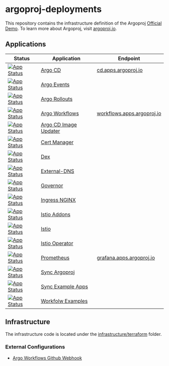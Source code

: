 # argoproj-deployments

This repository contains the infrastructure definition of the Argoproj [Official Demo](https://cd.apps.argoproj.io/). To learn more about Argoproj, visit [argoproj.io](https://argoproj.github.io/).

## Applications

| Status                                                            | Application                                                                     | Endpoint                                                          |
| ----------------------------------------------------------------- | ------------------------------------------------------------------------------- | ----------------------------------------------------------------- |
| [![App Status][badge_argo_cd]][app_argo_cd]                       | [Argo CD](https://argoproj.github.io/cd)                                        | [cd.apps.argoproj.io](https://cd.apps.argoproj.io/)               |
| [![App Status][badge_argo_events]][app_events]                    | [Argo Events](https://argoproj.github.io/events)                                |                                                                   |
| [![App Status][badge_argo_rollouts]][app_argo_rollouts]           | [Argo Rollouts](https://argoproj.github.io/rollouts)                            |                                                                   |
| [![App Status][badge_argo_workflows]][app_argo_workflows]         | [Argo Workflows](https://argoproj.github.io/workflows/)                         | [workflows.apps.argoproj.io](https://workflows.apps.argoproj.io/) |
| [![App Status][badge_argo_image_updater]][app_argo_image_updater] | [Argo CD Image Updater](https://argocd-image-updater.readthedocs.io/en/stable/) |                                                                   |
| [![App Status][badge_cert_manager]][app_cert_manager]             | [Cert Manager](https://cert-manager.io/)                                        |                                                                   |
| [![App Status][badge_dex]][app_dex]                               | [Dex](https://dexidp.io/)                                                       |                                                                   |
| [![App Status][badge_external_dns]][app_external_dns]             | [External-DNS](https://kubernetes-sigs.github.io/external-dns)                  |                                                                   |
| [![App Status][badge_governor]][app_governor]                     | [Governor](https://github.com/keikoproj/governor)                               |                                                                   |
| [![App Status][badge_ingress_nginx]][app_ingress_nginx]           | [Ingress NGINX](https://docs.nginx.com/nginx-ingress-controller/overview/)      |                                                                   |
| [![App Status][badge_istio_addons]][app_istio_addons]             | [Istio Addons](https://github.com/istio/istio/tree/master/samples/addons)       |                                                                   |
| [![App Status][badge_istio]][app_istio]                           | [Istio](https://istio.io/)                                                      |                                                                   |
| [![App Status][badge_istio_operator]][app_istio_operator]         | [Istio Operator](https://istio.io/latest/docs/setup/install/operator/)          |                                                                   |
| [![App Status][badge_prometheus]][app_prometheus]                 | [Prometheus](https://prometheus.io/)                                            | [grafana.apps.argoproj.io](https://grafana.apps.argoproj.io/)     |
| [![App Status][badge_sync_argoproj]][app_sync_argoproj]           | [Sync Argoproj](https://github.com/argoproj/argoproj-deployments)               |                                                                   |
| [![App Status][badge_sync_example_apps]][app_sync_example_apps]   | [Sync Example Apps](https://github.com/argoproj/argocd-example-apps)            |                                                                   |
| [![App Status][badge_workflow_example]][app_workflow_example]     | [Workfolw Examples](https://github.com/argoproj-labs/argo-workflows-catalog)    |                                                                   |

## Infrastructure

The infrastructure code is located under the [infrastructure/terraform](./infrastructure/terraform/gcp/README.md) folder.

### External Configurations

- [Argo Workflows Github Webhook](https://github.com/argoproj/argo/settings/hooks/263222342)

[app_argo_cd]: https://cd.apps.argoproj.io/applications/argo-cd
[badge_argo_cd]: https://cd.apps.argoproj.io/api/badge?revision=true&name=argo-cd
[app_events]: https://cd.apps.argoproj.io/applications/argo-events
[badge_argo_events]: https://cd.apps.argoproj.io/api/badge?revision=true&name=argo-events
[app_argo_rollouts]: https://cd.apps.argoproj.io/applications/argo-rollouts
[badge_argo_rollouts]: https://cd.apps.argoproj.io/api/badge?revision=true&name=argo-rollouts
[app_argo_workflows]: https://cd.apps.argoproj.io/applications/argo-workflows
[badge_argo_workflows]: https://cd.apps.argoproj.io/api/badge?revision=true&name=argo-workflows
[app_argo_image_updater]: https://cd.apps.argoproj.io/applications/argocd-image-updater
[badge_argo_image_updater]: https://cd.apps.argoproj.io/api/badge?revision=true&name=argocd-image-updater
[app_cert_manager]: https://cd.apps.argoproj.io/applications/cert-manager
[badge_cert_manager]: https://cd.apps.argoproj.io/api/badge?revision=true&name=cert-manager
[app_dex]: https://cd.apps.argoproj.io/applications/dex
[badge_dex]: https://cd.apps.argoproj.io/api/badge?revision=true&name=dex
[app_external_dns]: https://cd.apps.argoproj.io/applications/external-dns
[badge_external_dns]: https://cd.apps.argoproj.io/api/badge?revision=true&name=external-dns
[app_governor]: https://cd.apps.argoproj.io/applications/governor
[badge_governor]: https://cd.apps.argoproj.io/api/badge?revision=true&name=governor
[app_ingress_nginx]: https://cd.apps.argoproj.io/applications/ingress-nginx
[badge_ingress_nginx]: https://cd.apps.argoproj.io/api/badge?revision=true&name=ingress-nginx
[app_istio_addons]: https://cd.apps.argoproj.io/applications/istio-addons
[badge_istio_addons]: https://cd.apps.argoproj.io/api/badge?revision=true&name=istio-addons
[app_istio]: https://cd.apps.argoproj.io/applications/istio-controlplane
[badge_istio]: https://cd.apps.argoproj.io/api/badge?revision=true&name=istio-controlplane
[app_istio_operator]: https://cd.apps.argoproj.io/applications/istio-operator
[badge_istio_operator]: https://cd.apps.argoproj.io/api/badge?revision=true&name=istio-operator
[app_prometheus]: https://cd.apps.argoproj.io/applications/prometheus-operator
[badge_prometheus]: https://cd.apps.argoproj.io/api/badge?revision=true&name=prometheus-operator
[app_sync_argoproj]: https://cd.apps.argoproj.io/applications/sync-argoproj
[badge_sync_argoproj]: https://cd.apps.argoproj.io/api/badge?revision=true&name=sync-argoproj
[app_sync_example_apps]: https://cd.apps.argoproj.io/applications/sync-example-apps
[badge_sync_example_apps]: https://cd.apps.argoproj.io/api/badge?revision=true&name=sync-example-apps
[app_workflow_example]: https://cd.apps.argoproj.io/applications/workflow-examples
[badge_workflow_example]: https://cd.apps.argoproj.io/api/badge?revision=true&name=workflow-examples
